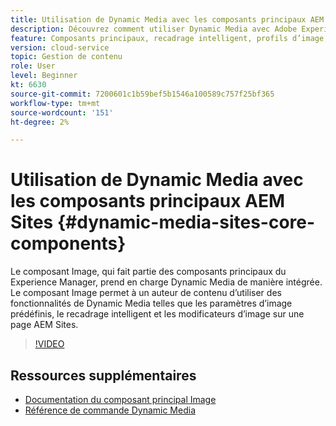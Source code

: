 ```yaml
---
title: Utilisation de Dynamic Media avec les composants principaux AEM Sites
description: Découvrez comment utiliser Dynamic Media avec Adobe Experience Manager Sites. Le composant Image, qui fait partie des composants principaux du Experience Manager, prend en charge Dynamic Media de manière intégrée. Le composant Image permet à un auteur de contenu d’utiliser des fonctionnalités de Dynamic Media telles que les paramètres d’image prédéfinis, le recadrage intelligent et les modificateurs d’image sur une page AEM Sites.
feature: Composants principaux, recadrage intelligent, profils d’image, paramètres d’image prédéfinis
version: cloud-service
topic: Gestion de contenu
role: User
level: Beginner
kt: 6630
source-git-commit: 7200601c1b59bef5b1546a100589c757f25bf365
workflow-type: tm+mt
source-wordcount: '151'
ht-degree: 2%

---
```



# Utilisation de Dynamic Media avec les composants principaux AEM Sites {#dynamic-media-sites-core-components}

Le composant Image, qui fait partie des composants principaux du Experience Manager, prend en charge Dynamic Media de manière intégrée. Le composant Image permet à un auteur de contenu d’utiliser des fonctionnalités de Dynamic Media telles que les paramètres d’image prédéfinis, le recadrage intelligent et les modificateurs d’image sur une page AEM Sites.

>[!VIDEO](https://video.tv.adobe.com/v/329331/?quality=12&learn=on)

## Ressources supplémentaires

* [Documentation du composant principal Image](https://experienceleague.adobe.com/docs/experience-manager-core-components/using/components/image.html?lang=en#dynamic-media)
* [Référence de commande Dynamic Media](https://experienceleague.adobe.com/docs/dynamic-media-developer-resources/image-serving-api/image-serving-api/http-protocol-reference/command-reference/c-command-reference.html?lang=en#image-serving-api)
